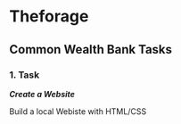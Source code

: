 # Theforage

## Common Wealth Bank Tasks

### 1. Task

**_Create a Website_**

Build a local Webiste with HTML/CSS

